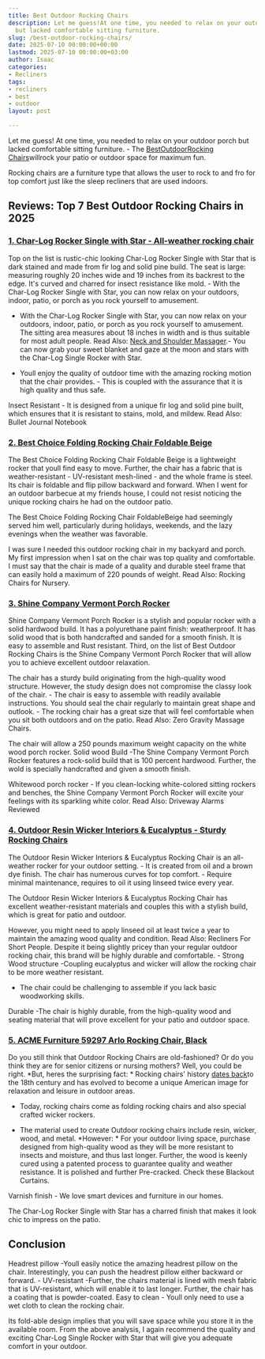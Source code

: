 ```yaml
---
title: Best Outdoor Rocking Chairs
description: Let me guess!At one time, you needed to relax on your outdoor porch
  but lacked comfortable sitting furniture.
slug: /best-outdoor-rocking-chairs/
date: 2025-07-10 00:00:00+00:00
lastmod: 2025-07-10 00:00:00+03:00
author: Isaac
categories:
- Recliners
tags:
- recliners
- best
- outdoor
layout: post

---
```

Let me guess! At one time, you needed to relax on your outdoor porch but lacked comfortable sitting furniture. - The [Best](https://pestpolicy.com/best-neck-and-shoulder-massager/)[Outdoor](https://pestpolicy.com/best-outdoor-playsets-for-toddlers/)[Rocking Chairs](https://en.wikipedia.org/wiki/Rocking_chair)willrock your patio or outdoor space for maximum fun.

Rocking chairs are a furniture type that allows the user to rock to and fro for top comfort just like the sleep recliners that are used indoors.

##  Reviews: Top 7 Best Outdoor Rocking Chairs in 2025

###  [1. Char-Log Rocker Single with Star - All-weather rocking chair](https://www.amazon.com/dp/B0043JBFV2/?tag=p-policy-20)

Top on the list is rustic-chic looking Char-Log Rocker Single with Star that is dark stained and made from fir log and solid pine build. The seat is large: measuring roughly 20 inches wide and 19 inches from its backrest to the edge. It's curved and charred for insect resistance like mold. - With the Char-Log Rocker Single with Star, you can now relax on your outdoors, indoor, patio, or porch as you rock yourself to amusement.

- With the Char-Log Rocker Single with Star, you can now relax on your outdoors, indoor, patio, or porch as you rock yourself to amusement. The sitting area measures about 18 inches in width and is thus suitable for most adult people. Read Also: [Neck and Shoulder Massager](https://pestpolicy.com/best-neck-and-shoulder-massager/).- You can now grab your sweet blanket and gaze at the moon and stars with the Char-Log Single Rocker with Star.

- Youll enjoy the quality of outdoor time with the amazing rocking motion that the chair provides. - This is coupled with the assurance that it is high quality and thus safe.

Insect Resistant - It is designed from a unique fir log and solid pine built, which ensures that it is resistant to stains, mold, and mildew. Read Also: Bullet Journal Notebook

###  [2. Best Choice Folding Rocking Chair Foldable Beige](https://www.amazon.com/dp/B011JKM6TW/?tag=p-policy-20)

The Best Choice Folding Rocking Chair Foldable Beige is a lightweight rocker that youll find easy to move. Further, the chair has a fabric that is weather-resistant - UV-resistant mesh-lined - and the whole frame is steel. Its chair is foldable and flip pillow backward and forward. When I went for an outdoor barbecue at my friends house, I could not resist noticing the unique rocking chairs he had on the outdoor patio.

The Best Choice Folding Rocking Chair FoldableBeige had seemingly served him well, particularly during holidays, weekends, and the lazy evenings when the weather was favorable.

I was sure I needed this outdoor rocking chair in my backyard and porch. My first impression when I sat on the chair was top quality and comfortable. I must say that the chair is made of a quality and durable steel frame that can easily hold a maximum of 220 pounds of weight. Read Also: Rocking Chairs for Nursery.

###  [3. Shine Company Vermont Porch Rocker](https://www.amazon.com/dp/B00IVJ77UI/?tag=p-policy-20)

Shine Company Vermont Porch Rocker is a stylish and popular rocker with a solid hardwood build. It has a polyurethane paint finish: weatherproof. It has solid wood that is both handcrafted and sanded for a smooth finish. It is easy to assemble and Rust resistant. Third, on the list of Best Outdoor Rocking Chairs is the Shine Company Vermont Porch Rocker that will allow you to achieve excellent outdoor relaxation.

The chair has a sturdy build originating from the high-quality wood structure. However, the study design does not compromise the classy look of the chair. - The chair is easy to assemble with readily available instructions. You should seal the chair regularly to maintain great shape and outlook. - The rocking chair has a great size that will feel comfortable when you sit both outdoors and on the patio. Read Also: Zero Gravity Massage Chairs.

The chair will allow a 250 pounds maximum weight capacity on the white wood porch rocker. Solid wood Build -The Shine Company Vermont Porch Rocker features a rock-solid build that is 100 percent hardwood. Further, the wold is specially handcrafted and given a smooth finish.

Whitewood porch rocker - If you clean-locking white-colored sitting rockers and benches, the Shine Company Vermont Porch Rocker will excite your feelings with its sparkling white color. Read Also: Driveway Alarms Reviewed

###  [4. Outdoor Resin Wicker Interiors & Eucalyptus - Sturdy Rocking Chairs](https://www.amazon.com/dp/B00QV9V36O/?tag=p-policy-20)

The Outdoor Resin Wicker Interiors & Eucalyptus Rocking Chair is an all-weather rocker for your outdoor setting. - It is created from oil and a brown dye finish. The chair has numerous curves for top comfort. - Require minimal maintenance, requires to oil it using linseed twice every year.

The Outdoor Resin Wicker Interiors & Eucalyptus Rocking Chair has excellent weather-resistant materials and couples this with a stylish build, which is great for patio and outdoor.

However, you might need to apply linseed oil at least twice a year to maintain the amazing wood quality and condition. Read Also: Recliners For Short People. Despite it being slightly pricey than your regular outdoor rocking chair, this brand will be highly durable and comfortable. - Strong Wood structure -Coupling eucalyptus and wicker will allow the rocking chair to be more weather resistant.

- The chair could be challenging to assemble if you lack basic woodworking skills.

Durable -The chair is highly durable, from the high-quality wood and seating material that will prove excellent for your patio and outdoor space.

###  [5. ACME Furniture 59297 Arlo Rocking Chair, Black](https://www.amazon.com/dp/B01HHUG3HO/?tag=p-policy-20)

Do you still think that Outdoor Rocking Chairs are old-fashioned? Or do you think they are for senior citizens or nursing mothers? Well, you could be right. *But, heres the surprising fact: * Rocking chairs' history [dates back](https://en.wikipedia.org/wiki/Rocking_chair)to the 18th century and has evolved to become a unique American image for relaxation and leisure in outdoor areas.

- Today, rocking chairs come as folding rocking chairs and also special crafted wicker rockers.

- The material used to create Outdoor rocking chairs include resin, wicker, wood, and metal. *However: * For your outdoor living space, purchase designed from high-quality wood as they will be more resistant to insects and moisture, and thus last longer. Further, the wood is keenly cured using a patented process to guarantee quality and weather resistance. It is polished and further Pre-cracked. Check these Blackout Curtains.

Varnish finish - We love smart devices and furniture in our homes.

The Char-Log Rocker Single with Star has a charred finish that makes it look chic to impress on the patio.

##  Conclusion

Headrest pillow -Youll easily notice the amazing headrest pillow on the chair. Interestingly, you can push the headrest pillow either backward or forward. - UV-resistant -Further, the chairs material is lined with mesh fabric that is UV-resistant, which will enable it to last longer. Further, the chair has a coating that is powder-coated. Easy to clean - Youll only need to use a wet cloth to clean the rocking chair.

Its fold-able design implies that you will save space while you store it in the available room. From the above analysis, I again recommend the quality and exciting Char-Log Single Rocker with Star that will give you adequate comfort in your outdoor.